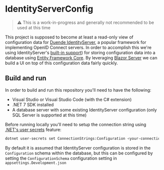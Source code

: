 # IdentityServerConfig

> :warning: This is a work-in-progress and generally not recommended to be used at this time

This project is supposed to become at least a read-only view of configuration data for [Duende IdentityServer](https://duendesoftware.com/products/identityserver), a popular framework for implementing OpenID Connect servers. In order to accomplish this we're using IdentityServer's [built-in support](https://docs.duendesoftware.com/identityserver/v6/data/ef/)) for storing configuration data into a database using [Entity Framework Core](https://learn.microsoft.com/en-us/ef/core/). By leveraging [Blazor Server](https://learn.microsoft.com/en-us/aspnet/core/blazor/hosting-models?view=aspnetcore-7.0#blazor-server) we can build a UI on top of this configuration data fairly quickly.

## Build and run
In order to build and run this repository you'll need to have the following:

- Visual Studio or Visual Studio Code (with the C# extension)
- .NET 7 SDK installed
- A database server with some existing IdentityServer configuration (only SQL Server is supported at this time)

Before running locally you'll need to setup the connection string using [.NET's user secrets](https://learn.microsoft.com/en-us/aspnet/core/security/app-secrets?view=aspnetcore-7.0&tabs=windows) feature:

```bash
dotnet user-secrets set ConnectionStrings:Configuration <your-connection-string>
```

By default it is assumed that IdentityServer configuration is stored in the `Configuration` schema within the database, but this can be configured by setting the `ConfigurationSchema` configuration setting in `appsettings.Development.json`